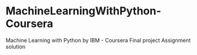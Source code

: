 # MachineLearningWithPython-Coursera
Machine Learning with Python by IBM - Coursera Final project Assignment solution

